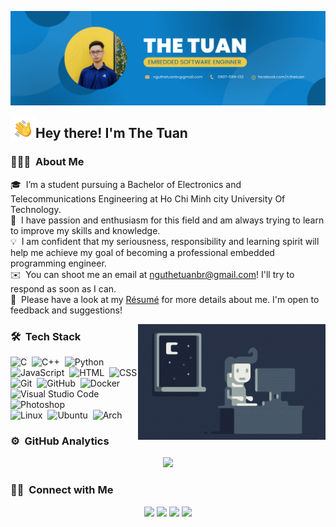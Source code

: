 ![NTT Banner](https://raw.githubusercontent.com/NTT-BK20/NTT-BK20/master/assets/Banner-NTT.png)

<img alt="Night Coding" src="./assets/Hand%20Wave.gif" width='40' align="left"/><h2>Hey there! I'm The Tuan</h2>

<!-- ## 👋 &nbsp;Hey there! I'm The Tuan -->

### 👨🏻‍💻 &nbsp;About Me

🎓 &nbsp;I’m a student pursuing a Bachelor of Electronics and Telecommunications Engineering at Ho Chi Minh city University Of Technology.\
🌱 &nbsp;I have passion and enthusiasm for this field and am always trying to learn to improve my skills and knowledge.\
💡 &nbsp;I am confident that my seriousness, responsibility and learning spirit will help me achieve my goal of becoming a professional embedded programming engineer.\
✉️ &nbsp;You can shoot me an email at nguthetuanbr@gmail.com! I'll try to respond as soon as I can.\
📄 &nbsp;Please have a look at my [Résumé](https://drive.google.com/file/d/1-Y1LEvoptkZrDvhrolpEZQUnrLA2h4Ne/view?usp=sharinghttps://www.adityavsingh.com/resume.html) for more details about me. I'm open to feedback and suggestions!

<img alt="Night Coding" src="https://raw.githubusercontent.com/NTT-BK20/NTT-BK20/master/assets/Night-Coding.gif" align="right"/>

### 🛠 &nbsp;Tech Stack

![C](https://img.shields.io/badge/-C-05122A?style=flat&logo=C&logoColor=A8B9CC)&nbsp;
![C++](https://img.shields.io/badge/-C++-05122A?style=flat&logo=C%2B%2B&logoColor=00599C)&nbsp;
![Python](https://img.shields.io/badge/-Python-05122A?style=flat&logo=python)\
![JavaScript](https://img.shields.io/badge/-JavaScript-05122A?style=flat&logo=javascript)&nbsp;
![HTML](https://img.shields.io/badge/-HTML-05122A?style=flat&logo=HTML5)&nbsp;
![CSS](https://img.shields.io/badge/-CSS-05122A?style=flat&logo=CSS3&logoColor=1572B6)\
![Git](https://img.shields.io/badge/-Git-05122A?style=flat&logo=git)&nbsp;
![GitHub](https://img.shields.io/badge/-GitHub-05122A?style=flat&logo=github)&nbsp;
![Docker](https://img.shields.io/badge/-Docker-05122A?style=flat&logo=docker)\
![Visual Studio Code](https://img.shields.io/badge/-Visual%20Studio%20Code-05122A?style=flat&logo=visual-studio-code&logoColor=007ACC)&nbsp;
![Photoshop](https://img.shields.io/badge/-Photoshop-05122A?style=flat&logo=adobe-photoshop)\
![Linux](https://img.shields.io/badge/-Linux-05122A?style=flat&logo=linux)&nbsp;
![Ubuntu](https://img.shields.io/badge/-Ubuntu-05122A?style=flat&logo=ubuntu)&nbsp;
![Arch](https://img.shields.io/badge/-Arch-05122A?style=flat&logo=archlinux)&nbsp;

### ⚙️ &nbsp;GitHub Analytics

<p align="center">
<a href="https://github.com/NTT-BK20">
  <img height="180em" weight="10em" src="https://github-readme-stats-eight-theta.vercel.app/api?username=NTT-BK20&show_icons=true&theme=algolia&include_all_commits=true&count_private=true"/>
</a>
</p>

### 🤝🏻 &nbsp;Connect with Me

<p align="center">
<a href="https://www.linkedin.com/in/nthetuan/"><img src="https://img.shields.io/badge/-The%20Tuan-0077B5?style=flat&logo=Linkedin&logoColor=white"/></a>
<a href="mailto:nguthetuanbr@gmail.com"><img src="https://img.shields.io/badge/-Gmail-D14836?style=flat&logo=Gmail&logoColor=white"/></a>
<a href="https://facebook.com/n.thetuan"><img src="https://img.shields.io/badge/-Facebook-1877F2?style=flat&logo=Facebook&logoColor=white"/></a>
<a href=""><img src="https://img.shields.io/badge/-0907 599 133-1877F2?style=flat&logo=Zalo&logoColor=white"/></a>
</p>

